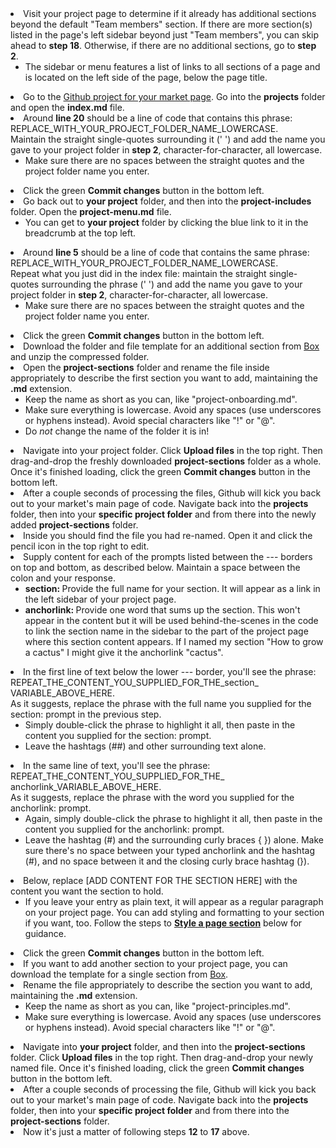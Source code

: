 <li>
	Visit your project page to determine if it already has additional sections beyond the default "Team members" section. If there are more section(s) listed in the page's left sidebar beyond just "Team members", you can skip ahead to <strong>step 18</strong>. Otherwise, if there are no additional sections, go to <strong>step 2</strong>.
	<ul>
		<li>
			The sidebar or menu features a list of links to all sections of a page and is located on the left side of the page, below the page title.
		</li>
	</ul>
</li>
<li>
	Go to the <a href="https://github.ibm.com{{ site.baseurl }}/tree/gh-pages" target="_blank">Github project for your market page</a>. Go into the <strong>projects</strong> folder and open the <strong>index.md</strong> file.
</li>
<li>
	Around <strong>line 20</strong> should be a line of code that contains this phrase: <br />
	<span class="code">REPLACE_WITH_YOUR_PROJECT_FOLDER_NAME_LOWERCASE</span>. <br />
	Maintain the straight single-quotes surrounding it (<span class="code">' '</span>) and add the name you gave to your project folder in <strong>step 2</strong>, character-for-character, all lowercase.
	<ul>
		<li>
			Make sure there are no spaces between the straight quotes and the project folder name you enter.
		</li>
	</ul>
</li>
<li>
	Click the green <strong>Commit changes</strong> button in the bottom left.
</li>
<li>
	Go back out to <strong>your project</strong> folder, and then into the <strong>project-includes</strong> folder. Open the <strong>project-menu.md</strong> file.
	<ul>
		<li>
			You can get to <strong>your project</strong> folder by clicking the blue link to it in the breadcrumb at the top left.
		</li>
	</ul>
</li>
<li>
	Around <strong>line 5</strong> should be a line of code that contains the same phrase: <br />
	<span class="code">REPLACE_WITH_YOUR_PROJECT_FOLDER_NAME_LOWERCASE</span>. <br />
	Repeat what you just did in the index file: maintain the straight single-quotes surrounding the phrase (<span class="code">' '</span>) and add the name you gave to your project folder in <strong>step 2</strong>, character-for-character, all lowercase.
	<ul>
		<li>
			Make sure there are no spaces between the straight quotes and the project folder name you enter.
		</li>
	</ul>
</li>
<li>
	Click the green <strong>Commit changes</strong> button in the bottom left.
</li>
<li>
	Download the folder and file template for an additional section from <a href="https://ibm.box.com/v/first-project-section-template" target="_blank">Box</a> and unzip the compressed folder.
</li>
<li>
	Open the <strong>project-sections</strong> folder and rename the file inside appropriately to describe the first section you want to add, maintaining the <strong>.md</strong> extension.
	<ul>
		<li>
			Keep the name as short as you can, like "project-onboarding.md".
		</li>
		<li>
			Make sure everything is lowercase. Avoid any spaces (use underscores or hyphens instead). Avoid special characters like "!" or "@".
		</li>
		<li>
			Do <em>not</em> change the name of the folder it is in!
		</li>
	</ul>
</li>
<li>
	Navigate into your project folder. Click <strong>Upload files</strong> in the top right. Then drag-and-drop the freshly downloaded <strong>project-sections</strong> folder as a whole. Once it's finished loading, click the green <strong>Commit changes</strong> button in the bottom left.
</li>
<li>
	After a couple seconds of processing the files, Github will kick you back out to your market's main page of code. Navigate back into the <strong>projects</strong> folder, then into your <strong>specific project folder</strong> and from there into the newly added <strong>project-sections</strong> folder.
</li>
<li>
	Inside you should find the file you had re-named. Open it and click the pencil icon in the top right to edit.
</li>
<li>
	Supply content for each of the prompts listed between the <span class="code">---</span> borders on top and bottom, as described below. Maintain a space between the colon and your response.
	<ul>
		<li>
			<strong>section: </strong>Provide the full name for your section. It will appear as a link in the left sidebar of your project page.
		</li>
		<li>
			<strong>anchorlink: </strong>Provide one word that sums up the section. This won't appear in the content but it will be used behind-the-scenes in the code to link the section name in the sidebar to the part of the project page where this section content appears. If I named my section "How to grow a cactus" I might give it the anchorlink "cactus".
		</li>
	</ul>
</li>
<li>
	In the first line of text below the lower <span class="code">---</span> border, you'll see the phrase: <br />
	<span class="code">REPEAT_THE_CONTENT_YOU_SUPPLIED_FOR_THE_section_<br />
	VARIABLE_ABOVE_HERE</span>.<br />
	As it suggests, replace the phrase with the full name you supplied for the <span class="code">section:</span> prompt in the previous step.
	<ul>
		<li>
			Simply double-click the phrase to highlight it all, then paste in the content you supplied for the <span class="code">section:</span> prompt.
		</li>
		<li>
			Leave the hashtags (<span class="code">##</span>) and other surrounding text alone.
		</li>
	</ul>
</li>
<li>
	In the same line of text, you'll see the phrase: <br />
	<span class="code">REPEAT_THE_CONTENT_YOU_SUPPLIED_FOR_THE_<br />
	anchorlink_VARIABLE_ABOVE_HERE</span>.<br />
	As it suggests, replace the phrase with the word you supplied for the <span class="code">anchorlink:</span> prompt.
	<ul>
		<li>
			Again, simply double-click the phrase to highlight it all, then paste in the content you supplied for the <span class="code">anchorlink:</span> prompt.
		</li>
		<li>
			Leave the hashtag (<span class="code">#</span>) and the surrounding curly braces <span class="code">{ }</span>) alone. Make sure there's no space between your typed anchorlink and the hashtag (<span class="code">#</span>), and no space between it and the closing curly brace hashtag (<span class="code">}</span>).
		</li>
	</ul>
</li>
<li>
	Below, replace <span class="code">[ADD CONTENT FOR THE SECTION HERE]</span> with the content you want the section to hold.
	<ul>
		<li>
			If you leave your entry as plain text, it will appear as a regular paragraph on your project page. You can add styling and formatting to your section if you want, too. Follow the steps to <strong><a href="style">Style a page section</a></strong> below for guidance. 
		</li>
	</ul>
</li>
<li>
	Click the green <strong>Commit changes</strong> button in the bottom left.
</li>
<li>
	If you want to add another section to your project page, you can download the template for a single section from <a href="https://ibm.box.com/v/new-project-section-template" target="_blank">Box</a>.
</li>
<li>
	Rename the file appropriately to describe the section you want to add, maintaining the <strong>.md</strong> extension.
	<ul>
		<li>
			Keep the name as short as you can, like "project-principles.md".
		</li>
		<li>
			Make sure everything is lowercase. Avoid any spaces (use underscores or hyphens instead). Avoid special characters like "!" or "@".
		</li>
	</ul>
</li>
<li>
	Navigate into <strong>your project</strong> folder, and then into the <strong>project-sections</strong> folder. Click <strong>Upload files</strong> in the top right. Then drag-and-drop your newly named file. Once it's finished loading, click the green <strong>Commit changes</strong> button in the bottom left.
</li>
<li>
	After a couple seconds of processing the file, Github will kick you back out to your market's main page of code. Navigate back into the <strong>projects</strong> folder, then into your <strong>specific project folder</strong> and from there into the <strong>project-sections</strong> folder.
</li>
<li>
	Now it's just a matter of following steps <strong>12</strong> to <strong>17</strong> above.
</li>
